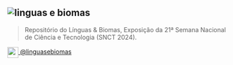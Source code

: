 ![linguas e biomas](https://github.com/user-attachments/assets/339d8a8d-eb61-442e-89e7-00135e92deab)
---
> Repositório do Línguas &amp; Biomas, Exposição da 21ª Semana Nacional de Ciência e Tecnologia (SNCT 2024).

<a href="https://www.instagram.com/linguasebiomas">
  <picture>
    <source align="center" media="(prefers-color-scheme: light)" srcset="https://github.com/ladata-ufs/.github/assets/88946365/292ce36e-4d8a-4eb9-9d6c-7347a981bfcc" height="25">
    <img align="center" src="https://github.com/ladata-ufs/.github/assets/88946365/36f6a003-4d28-45c7-b3d7-f37b87c7f8f0" height="25">
  </picture> @linguasebiomas
</a>

